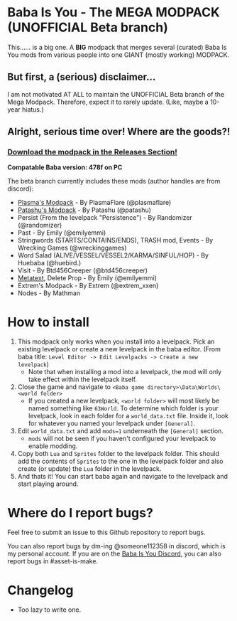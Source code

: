 # Baba Is You - The MEGA MODPACK (UNOFFICIAL Beta branch)

This...... is a big one. A **BIG** modpack that merges several (curated) Baba Is You mods from various people into one GIANT (mostly working) MODPACK.

## But first, a (serious) disclaimer...
I am not motivated AT ALL to maintain the UNOFFICIAL Beta branch of the Mega Modpack. Therefore, expect it to rarely update. (Like, maybe a 10-year hiatus.)

## Alright, serious time over! Where are the goods?!
### [Download the modpack in the Releases Section!](https://github.com/oooccceeeaaannn/baba-mega-modpack-beta-fork/releases)

**Compatable Baba version: 478f on PC**

The beta branch currently includes these mods (author handles are from discord):
- [Plasma's Modpack](https://github.com/PlasmaFlare/plasma-baba-mods) - By PlasmaFlare (@plasmaflare)
- [Patashu's Modpack](https://github.com/Patashu/Baba-is-You-Pata-Redux-Mods) - By Patashu (@patashu)
- Persist (From the levelpack "Persistence") - By Randomizer (@randomizer)
- Past - By Emily (@emilyemmi)
- Stringwords (STARTS/CONTAINS/ENDS), TRASH mod, Events - By Wrecking Games (@wreckinggames)
- Word Salad (ALIVE/VESSEL/VESSEL2/KARMA/SINFUL/HOP) - By Huebaba (@huebird.)
- Visit - By Btd456Creeper (@btd456creeper)
- [Metatext](https://github.com/EmilyEmmi/Baba-Is-You---Metatext-Mod), Delete Prop - By Emily (@emilyemmi)
- Extrem's Modpack - By Extrem (@extrem_xxen)
- Nodes - By Mathman

# How to install
1. This modpack only works when you install into a levelpack. Pick an existing levelpack or create a new levelpack in the baba editor. (From baba title: `Level Editor -> Edit Levelpacks -> Create a new levelpack`)
    - Note that when installing a mod into a levelpack, the mod will only take effect within the levelpack itself.
2. Close the game and navigate to `<Baba game directory>\Data\Worlds\<world folder>`
    - If you created a new levelpack, `<world folder>` will most likely be named something like `63World`. To determine which folder is your levelpack, look in each folder for a `world_data.txt` file. Inside it, look for whatever you named your levelpack under `[General]`.
3. Edit `world_data.txt` and add `mods=1` underneath the `[General]` section.
    - `mods` will not be seen if you haven't configured your levelpack to enable modding.
4. Copy both `Lua` and `Sprites` folder to the levelpack folder. This should add the contents of `Sprites` to the one in the levelpack folder and also create (or update) the `Lua` folder in the levelpack.
5. And thats it! You can start baba again and navigate to the levelpack and start playing around.

# Where do I report bugs?
Feel free to submit an issue to this Github repository to report bugs.

You can also report bugs by dm-ing @someone112358 in discord, which is my personal account. If you are on the [Baba Is You Discord](https://discord.gg/GGbUUse), you can also report bugs in #asset-is-make.


# Changelog
- Too lazy to write one.
